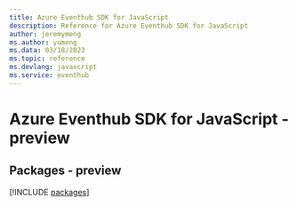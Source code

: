 ```yaml
---
title: Azure Eventhub SDK for JavaScript
description: Reference for Azure Eventhub SDK for JavaScript
author: jeremymeng
ms.author: yumeng
ms.data: 03/18/2023
ms.topic: reference
ms.devlang: javascript
ms.service: eventhub
---
```

# Azure Eventhub SDK for JavaScript - preview
## Packages - preview
[!INCLUDE [packages](eventhub-index.md)]